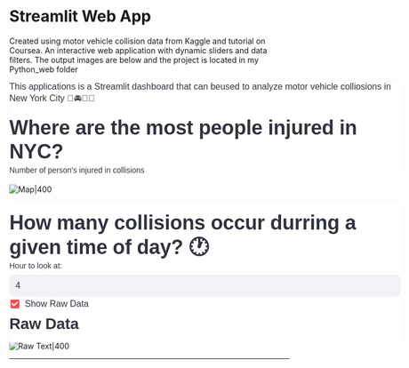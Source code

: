 # Streamlit Web App

Created using motor vehicle collision data from Kaggle and tutorial on Coursea. An interactive web application with dynamic sliders and data filters. The output images are below and the project is located in my Python_web folder

<div data-stale="false" width="704.004638671875" class="element-container st-emotion-cache-16s11ke e1f1d6gn3" data-testid="element-container" style="box-sizing: border-box; width: 704.005px; position: relative; color: rgb(49, 51, 63); font-family: &quot;Source Sans Pro&quot;, sans-serif; font-size: 16px; font-style: normal; font-variant-ligatures: normal; font-variant-caps: normal; font-weight: 400; letter-spacing: normal; orphans: 2; text-align: start; text-indent: 0px; text-transform: none; widows: 2; word-spacing: 0px; -webkit-text-stroke-width: 0px; white-space: normal; background-color: rgb(255, 255, 255); text-decoration-thickness: initial; text-decoration-style: initial; text-decoration-color: initial;"><div class="stMarkdown" data-testid="stMarkdown" style="box-sizing: border-box; width: 704.005px;"><div data-testid="stMarkdownContainer" class="st-emotion-cache-5rimss e1nzilvr5" style="box-sizing: border-box; font-family: &quot;Source Sans Pro&quot;, sans-serif; margin-bottom: -1rem;"><p style="box-sizing: border-box; margin: 0px 0px 1rem; padding: 0px; font-size: 1rem; font-weight: 400; word-break: break-word;">This applications is a Streamlit dashboard that can beused to analyze motor vehicle colliosions in New York City 🗽🚘💥🚗</p></div></div></div><div data-stale="false" width="704.004638671875" class="element-container st-emotion-cache-16s11ke e1f1d6gn3" data-testid="element-container" style="box-sizing: border-box; width: 704.005px; position: relative; color: rgb(49, 51, 63); font-family: &quot;Source Sans Pro&quot;, sans-serif; font-size: 16px; font-style: normal; font-variant-ligatures: normal; font-variant-caps: normal; font-weight: 400; letter-spacing: normal; orphans: 2; text-align: start; text-indent: 0px; text-transform: none; widows: 2; word-spacing: 0px; -webkit-text-stroke-width: 0px; white-space: normal; background-color: rgb(255, 255, 255); text-decoration-thickness: initial; text-decoration-style: initial; text-decoration-color: initial;"><div class="stHeadingContainer" style="box-sizing: border-box;"><div class="stMarkdown" style="box-sizing: border-box; width: 704.005px;"><div data-testid="stMarkdownContainer" class="st-emotion-cache-5rimss e1nzilvr5" style="box-sizing: border-box; font-family: &quot;Source Sans Pro&quot;, sans-serif; margin-bottom: -1rem; width: 704.005px;"><div class="st-emotion-cache-1629p8f e1nzilvr2" style="box-sizing: border-box;"><h2 id="where-are-the-most-people-injured-in-nyc" style="box-sizing: border-box; font-size: 2.25rem; font-family: &quot;Source Sans Pro&quot;, sans-serif; font-weight: 600; color: rgb(49, 51, 63); letter-spacing: -0.005em; padding: 1rem 0px; margin: 0px; line-height: 1.2; scroll-margin-top: 2rem;"><div data-testid="StyledLinkIconContainer" class="st-emotion-cache-zt5igj e1nzilvr4" style="box-sizing: border-box; position: relative; left: calc(-3rem); width: calc(100% + 2.5rem + 0.5rem); display: flex; -webkit-box-align: center; align-items: center; overflow: visible;"><a href="http://localhost:8501/#where-are-the-most-people-injured-in-nyc" class="st-emotion-cache-eczf16 e1nzilvr3 docs-creator" style="box-sizing: border-box; color: rgb(0, 104, 201); text-decoration: underline; position: absolute; margin-right: 0.5rem; line-height: 0; display: inline-flex; -webkit-box-align: center; align-items: center; -webkit-box-pack: center; justify-content: center; transform: scale(0); transition: opacity 300ms ease 150ms, transform 300ms ease 150ms; opacity: 0; height: 2.5rem; width: 2.5rem; z-index: 101; border: none; background-color: rgb(255, 255, 255); border-radius: 50%;"><svg xmlns="http://www.w3.org/2000/svg" width="18" height="18" viewBox="0 0 24 24" fill="none" stroke="currentColor" stroke-width="2" stroke-linecap="round" stroke-linejoin="round"><path d="M10 13a5 5 0 0 0 7.54.54l3-3a5 5 0 0 0-7.07-7.07l-1.72 1.71"></path><path d="M14 11a5 5 0 0 0-7.54-.54l-3 3a5 5 0 0 0 7.07 7.07l1.71-1.71"></path></svg></a><span class="st-emotion-cache-10trblm e1nzilvr1" style="box-sizing: border-box; position: relative; flex: 1 1 0%; margin-left: calc(3rem); scroll-margin-top: 2rem;">Where are the most people injured in NYC?</span></div></h2></div></div></div></div></div><div data-stale="false" width="704.004638671875" class="element-container st-emotion-cache-16s11ke e1f1d6gn3" data-testid="element-container" style="box-sizing: border-box; width: 704.005px; position: relative; color: rgb(49, 51, 63); font-family: &quot;Source Sans Pro&quot;, sans-serif; font-size: 16px; font-style: normal; font-variant-ligatures: normal; font-variant-caps: normal; font-weight: 400; letter-spacing: normal; orphans: 2; text-align: start; text-indent: 0px; text-transform: none; widows: 2; word-spacing: 0px; -webkit-text-stroke-width: 0px; white-space: normal; background-color: rgb(255, 255, 255); text-decoration-thickness: initial; text-decoration-style: initial; text-decoration-color: initial;"><div class="stSlider" style="box-sizing: border-box; width: 704.005px;"><label data-testid="stWidgetLabel" aria-hidden="true" class="st-emotion-cache-ue6h4q e1y5xkzn3" style="box-sizing: border-box; display: flex; font-size: 14px; color: rgb(49, 51, 63); visibility: visible; margin-bottom: 0.25rem; height: auto; min-height: 1.5rem; vertical-align: middle; flex-direction: row; -webkit-box-align: center; align-items: center;"><div data-testid="stMarkdownContainer" class="st-emotion-cache-16idsys e1nzilvr5" style="box-sizing: border-box; font-family: &quot;Source Sans Pro&quot;, sans-serif;"><p style="box-sizing: border-box; margin: 0px; padding: 0px; font-size: 14px; font-weight: 400; word-break: break-word;">Number of person's injured in collisions</p></div></label></div></div>

![Map|400](<png/Pasted image 20231002115918.png>)

<div data-stale="false" width="704.004638671875" class="element-container st-emotion-cache-16s11ke e1f1d6gn3" data-testid="element-container" style="box-sizing: border-box; width: 704.005px; position: relative; color: rgb(49, 51, 63); font-family: &quot;Source Sans Pro&quot;, sans-serif; font-size: 16px; font-style: normal; font-variant-ligatures: normal; font-variant-caps: normal; font-weight: 400; letter-spacing: normal; orphans: 2; text-align: start; text-indent: 0px; text-transform: none; widows: 2; word-spacing: 0px; -webkit-text-stroke-width: 0px; white-space: normal; background-color: rgb(255, 255, 255); text-decoration-thickness: initial; text-decoration-style: initial; text-decoration-color: initial;"><div class="stHeadingContainer" style="box-sizing: border-box;"><div class="stMarkdown" style="box-sizing: border-box; width: 704.005px;"><div data-testid="stMarkdownContainer" class="st-emotion-cache-5rimss e1nzilvr5" style="box-sizing: border-box; font-family: &quot;Source Sans Pro&quot;, sans-serif; margin-bottom: -1rem; width: 704.005px;"><div class="st-emotion-cache-1629p8f e1nzilvr2" style="box-sizing: border-box;"><h2 id="how-many-collisions-occur-durring-a-given-time-of-day" style="box-sizing: border-box; font-size: 2.25rem; font-family: &quot;Source Sans Pro&quot;, sans-serif; font-weight: 600; color: rgb(49, 51, 63); letter-spacing: -0.005em; padding: 1rem 0px; margin: 0px; line-height: 1.2; scroll-margin-top: 2rem;"><div data-testid="StyledLinkIconContainer" class="st-emotion-cache-zt5igj e1nzilvr4" style="box-sizing: border-box; position: relative; left: calc(-3rem); width: calc(100% + 2.5rem + 0.5rem); display: flex; -webkit-box-align: center; align-items: center; overflow: visible;"><span class="st-emotion-cache-10trblm e1nzilvr1" style="box-sizing: border-box; position: relative; flex: 1 1 0%; margin-left: calc(3rem); scroll-margin-top: 2rem;">How many collisions occur durring a given time of day? 🕐</span></div></h2></div></div></div></div></div><div data-stale="false" width="704.004638671875" class="element-container st-emotion-cache-16s11ke e1f1d6gn3" data-testid="element-container" style="box-sizing: border-box; width: 704.005px; position: relative; color: rgb(49, 51, 63); font-family: &quot;Source Sans Pro&quot;, sans-serif; font-size: 16px; font-style: normal; font-variant-ligatures: normal; font-variant-caps: normal; font-weight: 400; letter-spacing: normal; orphans: 2; text-align: start; text-indent: 0px; text-transform: none; widows: 2; word-spacing: 0px; -webkit-text-stroke-width: 0px; white-space: normal; background-color: rgb(255, 255, 255); text-decoration-thickness: initial; text-decoration-style: initial; text-decoration-color: initial;"><div class="row-widget stSelectbox" data-testid="stSelectbox" style="box-sizing: border-box; width: 704.005px;"><label data-testid="stWidgetLabel" aria-hidden="true" class="st-emotion-cache-ue6h4q e1y5xkzn3" style="box-sizing: border-box; display: flex; font-size: 14px; color: rgb(49, 51, 63); visibility: visible; margin-bottom: 0.25rem; height: auto; min-height: 1.5rem; vertical-align: middle; flex-direction: row; -webkit-box-align: center; align-items: center;"><div data-testid="stMarkdownContainer" class="st-emotion-cache-16idsys e1nzilvr5" style="box-sizing: border-box; font-family: &quot;Source Sans Pro&quot;, sans-serif;"><p style="box-sizing: border-box; margin: 0px; padding: 0px; font-size: 14px; font-weight: 400; word-break: break-word;">Hour to look at:</p></div></label><div data-baseweb="select" class="st-ae st-af st-ag st-bs st-ai st-aj st-bt st-bd st-b9" style="box-sizing: border-box; font-family: &quot;Source Sans Pro&quot;, sans-serif; font-size: 1rem; font-weight: normal; width: 703.993px; position: relative; line-height: 1.4;"><div class="st-av st-ay st-aw st-ax st-bt st-bu st-b9 st-b4 st-b5 st-bv st-bw st-bx st-by st-bz st-c0 st-c1 st-c2 st-c3 st-c4 st-b2 st-c5 st-c6 st-c7 st-c8 st-c9 st-ca st-cb" style="box-sizing: border-box; border-radius: 0.5rem; transition-duration: 200ms; display: flex; -webkit-box-pack: justify; justify-content: space-between; width: 703.993px; overflow: hidden; cursor: text; border-width: 1px; border-style: solid; transition-property: border, box-shadow, background-color; transition-timing-function: cubic-bezier(0.2, 0.8, 0.4, 1); color: rgb(49, 51, 63); border-color: rgb(240, 242, 246); background-color: rgb(240, 242, 246);"><div class="st-bt st-bd st-cc st-cd st-ce st-b4 st-cf st-cg st-bu st-ch st-ci st-cj st-ck" style="box-sizing: border-box; display: flex; position: relative; overflow: hidden; -webkit-box-flex: 1; flex: 1 1 0%; -webkit-box-align: center; align-items: center; flex-wrap: nowrap; padding: 0.5rem;"><div value="4" class="st-cl st-bt st-cm st-cn st-co st-bu st-cp st-cq st-cr" style="box-sizing: border-box; overflow: hidden; line-height: inherit; margin-left: 2px; height: 22.3843px; max-width: 100%; text-overflow: ellipsis; white-space: nowrap; overflow-wrap: normal;">4</div><div class="st-bd st-cs st-co st-ct st-cu st-cv st-cw st-cx st-az st-bt st-cy st-as st-at st-cm st-b6 st-cz st-bf st-bh st-bg st-am st-d0" style="box-sizing: border-box; height: auto; margin: 0px 0px 0px 2px; box-shadow: none; position: relative; padding: 0px; max-width: 100%; display: inline-block; background-color: transparent; border-style: none; outline: none;"><input aria-autocomplete="list" aria-expanded="false" aria-haspopup="listbox" aria-label="Selected 4. Hour to look at:" role="combobox" tabindex="0" class="st-ae st-af st-ag st-bs st-ai st-aj st-c6 st-d1 st-ef st-co st-d3 st-cu st-cv st-cw st-cx st-az st-cs st-cy st-as st-at st-b7 st-b6 st-cz st-bf st-bh st-bg" value="" aria-activedescendant="bui8val-4" style="box-sizing: content-box; font-size: 1rem; margin: 0px; font-family: &quot;Source Sans Pro&quot;, sans-serif; line-height: 1.4; overflow: visible; font-weight: normal; box-shadow: none; padding: 0px; color: rgb(49, 51, 63); max-width: 100%; display: inline-block; border-style: none; outline: none; background: transparent; width: 2px;"><div class="st-ae st-af st-ag st-bs st-ai st-aj st-d4 st-d5 st-d6 st-d7 st-d8 st-d9 st-da" style="box-sizing: border-box; font-family: &quot;Source Sans Pro&quot;, sans-serif; font-size: 1rem; font-weight: normal; line-height: 1.4; position: absolute; top: 0px; left: 0px; visibility: hidden; height: 0px; overflow: scroll; white-space: pre;"></div></div></div><div class="st-bt st-bd st-b4 st-db st-cf st-dc st-ck" style="box-sizing: border-box; display: flex; position: relative; -webkit-box-align: center; align-items: center; padding-right: 0.5rem; flex-shrink: 0; align-self: stretch;"><svg data-baseweb="icon" title="open" viewBox="0 0 24 24" class="st-cs st-dd st-c6 st-de st-df"><path transform="rotate(270, 12, 12)" fill-rule="evenodd" clip-rule="evenodd" d="M9 12C9 12.2652 9.10536 12.5196 9.29289 12.7071L13.2929 16.7071C13.6834 17.0976 14.3166 17.0976 14.7071 16.7071C15.0976 16.3166 15.0976 15.6834 14.7071 15.2929L11.4142 12L14.7071 8.70711C15.0976 8.31658 15.0976 7.68342 14.7071 7.29289C14.3166 6.90237 13.6834 6.90237 13.2929 7.29289L9.29289 11.2929C9.10536 11.4804 9 11.7348 9 12Z"></path></svg></div></div></div></div></div><div data-stale="false" width="704.004638671875" class="element-container st-emotion-cache-16s11ke e1f1d6gn3" data-testid="element-container" style="box-sizing: border-box; width: 704.005px; position: relative; color: rgb(49, 51, 63); font-family: &quot;Source Sans Pro&quot;, sans-serif; font-size: 16px; font-style: normal; font-variant-ligatures: normal; font-variant-caps: normal; font-weight: 400; letter-spacing: normal; orphans: 2; text-align: start; text-indent: 0px; text-transform: none; widows: 2; word-spacing: 0px; -webkit-text-stroke-width: 0px; white-space: normal; background-color: rgb(255, 255, 255); text-decoration-thickness: initial; text-decoration-style: initial; text-decoration-color: initial;"><div class="row-widget stCheckbox" data-testid="stCheckbox" style="box-sizing: border-box; width: 704.005px;"><label data-baseweb="checkbox" class="st-dg st-b4 st-dh st-bi st-di st-at st-as st-dj st-dk" style="box-sizing: border-box; display: flex; margin-top: 0px; margin-bottom: 0px; cursor: pointer; -webkit-box-orient: horizontal; -webkit-box-direction: normal; flex-direction: row; -webkit-box-align: start; align-items: start; user-select: none; padding-right: 9.33333px;"><span class="st-dl st-b2 st-c5 st-dm st-dn st-do st-dp st-dq st-bt st-c0 st-c1 st-c2 st-c3 st-bw st-bx st-by st-bz st-en st-eo st-ep st-eq st-dv st-dw st-dx st-dy st-dz st-cs st-e0 st-fb st-fc st-e2 st-e3 st-e4 st-e5 st-e6 st-cm st-e7 st-e8" style="box-sizing: border-box; transition-duration: 200ms; border-width: 1px; border-style: solid; transition-timing-function: cubic-bezier(0.2, 0.8, 0.4, 1); margin: 0.3rem 2px 2px; display: inline-block; flex: 0 0 auto; transition-property: background-image, border-color, background-color; width: 1rem; height: 1rem; left: 4px; top: 4px; border-radius: 0.125rem; outline: 0px; vertical-align: middle; background-repeat: no-repeat; background-position: center center; background-size: contain; border-color: rgb(255, 75, 75); background-image: url(&quot;data:image/svg+xml,%0A%20%20%20%20%3Csvg%20width%3D%2217%22%20height%3D%2213%22%20viewBox%3D%220%200%2017%2013%22%20fill%3D%22none%22%20xmlns%3D%22http%3A%2F%2Fwww.w3.org%2F2000%2Fsvg%22%3E%0A%20%20%20%20%20%20%3Cpath%20d%3D%22M6.50002%2012.6L0.400024%206.60002L2.60002%204.40002L6.50002%208.40002L13.9%200.900024L16.1%203.10002L6.50002%2012.6Z%22%20fill%3D%22%23f0f2f6%22%2F%3E%0A%20%20%20%20%3C%2Fsvg%3E%0A%20%20&quot;); background-color: rgb(255, 75, 75);"></span><input aria-label="Show Raw Data" aria-checked="true" type="checkbox" class="st-b0 st-e9 st-d8 st-bu st-ea st-eb st-d4" value="" style="box-sizing: border-box; font-size: inherit; margin: 0px; font-family: inherit; line-height: inherit; overflow: hidden; opacity: 0; position: absolute; height: 0px; width: 0px; padding: 0px;"><div class="st-e0 st-ec st-c6 st-ae st-af st-ag st-ed st-ai st-aj st-bd st-ee" style="box-sizing: border-box; font-family: &quot;Source Sans Pro&quot;, sans-serif; font-size: 1rem; font-weight: normal; position: relative; color: rgb(49, 51, 63); vertical-align: middle; padding-left: 8px; line-height: 24px; top: 1px;"><div visibility="0" data-testid="stWidgetLabel" class="st-emotion-cache-y4bq5x edwcd610" style="box-sizing: border-box; display: flex; visibility: visible; vertical-align: middle; flex-direction: row; -webkit-box-align: center; align-items: center;"><div data-testid="stMarkdownContainer" class="st-emotion-cache-1vbkxwb e1nzilvr5" style="box-sizing: border-box; font-family: &quot;Source Sans Pro&quot;, sans-serif;"><p style="box-sizing: border-box; margin: 0px; padding: 0px; font-size: 1rem; font-weight: 400; word-break: break-word;">Show Raw Data</p></div></div></div></label></div></div><div data-stale="false" width="704.004638671875" class="element-container st-emotion-cache-16s11ke e1f1d6gn3" data-testid="element-container" style="box-sizing: border-box; width: 704.005px; position: relative; color: rgb(49, 51, 63); font-family: &quot;Source Sans Pro&quot;, sans-serif; font-size: 16px; font-style: normal; font-variant-ligatures: normal; font-variant-caps: normal; font-weight: 400; letter-spacing: normal; orphans: 2; text-align: start; text-indent: 0px; text-transform: none; widows: 2; word-spacing: 0px; -webkit-text-stroke-width: 0px; white-space: normal; background-color: rgb(255, 255, 255); text-decoration-thickness: initial; text-decoration-style: initial; text-decoration-color: initial;"><div class="stHeadingContainer" style="box-sizing: border-box;"><div class="stMarkdown" style="box-sizing: border-box; width: 704.005px;"><div data-testid="stMarkdownContainer" class="st-emotion-cache-5rimss e1nzilvr5" style="box-sizing: border-box; font-family: &quot;Source Sans Pro&quot;, sans-serif; margin-bottom: -1rem; width: 704.005px;"><div class="st-emotion-cache-1629p8f e1nzilvr2" style="box-sizing: border-box;"><h3 id="raw-data" style="box-sizing: border-box; font-size: 1.75rem; font-family: &quot;Source Sans Pro&quot;, sans-serif; font-weight: 600; color: rgb(49, 51, 63); letter-spacing: -0.005em; padding: 0.5rem 0px 1rem; margin: 0px; line-height: 1.2; scroll-margin-top: 2rem;"><div data-testid="StyledLinkIconContainer" class="st-emotion-cache-zt5igj e1nzilvr4" style="box-sizing: border-box; position: relative; left: calc(-3rem); width: calc(100% + 2.5rem + 0.5rem); display: flex; -webkit-box-align: center; align-items: center; overflow: visible;"><a href="http://localhost:8501/#raw-data" class="st-emotion-cache-eczf16 e1nzilvr3 docs-creator" style="box-sizing: border-box; color: rgb(0, 104, 201); text-decoration: underline; position: absolute; margin-right: 0.5rem; line-height: 0; display: inline-flex; -webkit-box-align: center; align-items: center; -webkit-box-pack: center; justify-content: center; transform: scale(0); transition: opacity 300ms ease 150ms, transform 300ms ease 150ms; opacity: 0; height: 2.5rem; width: 2.5rem; z-index: 101; border: none; background-color: rgb(255, 255, 255); border-radius: 50%;"><svg xmlns="http://www.w3.org/2000/svg" width="18" height="18" viewBox="0 0 24 24" fill="none" stroke="currentColor" stroke-width="2" stroke-linecap="round" stroke-linejoin="round"><path d="M10 13a5 5 0 0 0 7.54.54l3-3a5 5 0 0 0-7.07-7.07l-1.72 1.71"></path><path d="M14 11a5 5 0 0 0-7.54-.54l-3 3a5 5 0 0 0 7.07 7.07l1.71-1.71"></path></svg></a><span class="st-emotion-cache-10trblm e1nzilvr1" style="box-sizing: border-box; position: relative; flex: 1 1 0%; margin-left: calc(3rem); scroll-margin-top: 2rem;">Raw Data</span></div></h3></div></div></div></div></div>

![Raw Text|400](<png/Pasted image 20231002120015.png>)

---
